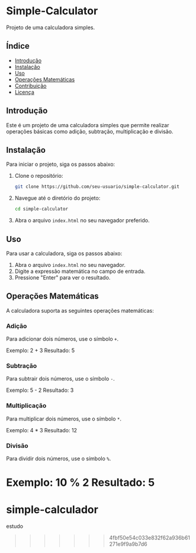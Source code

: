 # Simple-Calculator

Projeto de uma calculadora simples.

## Índice

- [Introdução](#introdução)
- [Instalação](#instalação)
- [Uso](#uso)
- [Operações Matemáticas](#operações-matemáticas)
- [Contribuição](#contribuição)
- [Licença](#licença)

## Introdução

Este é um projeto de uma calculadora simples que permite realizar operações básicas como adição, subtração, multiplicação e divisão.

## Instalação

Para iniciar o projeto, siga os passos abaixo:

1. Clone o repositório:
    ```bash
    git clone https://github.com/seu-usuario/simple-calculator.git
    ```

2. Navegue até o diretório do projeto:
    ```bash
    cd simple-calculator
    ```

3. Abra o arquivo `index.html` no seu navegador preferido.

## Uso

Para usar a calculadora, siga os passos abaixo:

1. Abra o arquivo `index.html` no seu navegador.
2. Digite a expressão matemática no campo de entrada.
3. Pressione "Enter" para ver o resultado.

## Operações Matemáticas

A calculadora suporta as seguintes operações matemáticas:

### Adição

Para adicionar dois números, use o símbolo `+`.

Exemplo: 2 + 3
Resultado: 5


### Subtração

Para subtrair dois números, use o símbolo `-`.

Exemplo: 5 - 2
Resultado: 3


### Multiplicação

Para multiplicar dois números, use o símbolo `*`.

Exemplo: 4 * 3
Resultado: 12


### Divisão

Para dividir dois números, use o símbolo `%`.

Exemplo: 10 % 2
Resultado: 5
=======
# simple-calculador
estudo
>>>>>>> 4fbf50e54c033e832f62a936b61271e9f9a9b7d6
